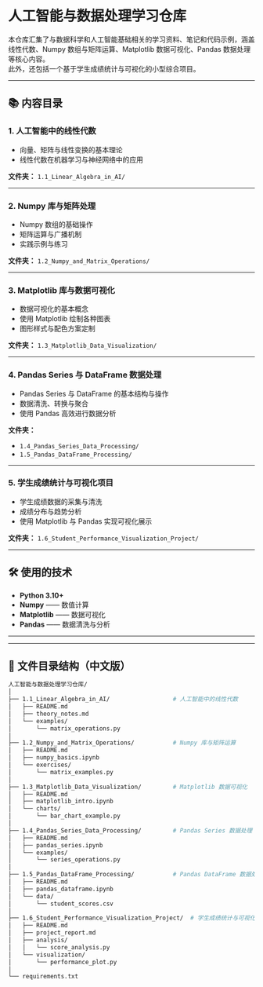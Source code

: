 # 人工智能与数据处理学习仓库

本仓库汇集了与数据科学和人工智能基础相关的学习资料、笔记和代码示例，涵盖线性代数、Numpy 数组与矩阵运算、Matplotlib 数据可视化、Pandas 数据处理等核心内容。  
此外，还包括一个基于学生成绩统计与可视化的小型综合项目。

---

## 📚 内容目录

### 1. 人工智能中的线性代数
- 向量、矩阵与线性变换的基本理论  
- 线性代数在机器学习与神经网络中的应用  

**文件夹：** `1.1_Linear_Algebra_in_AI/`

---

### 2. Numpy 库与矩阵处理
- Numpy 数组的基础操作  
- 矩阵运算与广播机制  
- 实践示例与练习  

**文件夹：** `1.2_Numpy_and_Matrix_Operations/`

---

### 3. Matplotlib 库与数据可视化
- 数据可视化的基本概念  
- 使用 Matplotlib 绘制各种图表  
- 图形样式与配色方案定制  

**文件夹：** `1.3_Matplotlib_Data_Visualization/`

---

### 4. Pandas Series 与 DataFrame 数据处理
- Pandas Series 与 DataFrame 的基本结构与操作  
- 数据清洗、转换与聚合  
- 使用 Pandas 高效进行数据分析  

**文件夹：**  
- `1.4_Pandas_Series_Data_Processing/`  
- `1.5_Pandas_DataFrame_Processing/`

---

### 5. 学生成绩统计与可视化项目
- 学生成绩数据的采集与清洗  
- 成绩分布与趋势分析  
- 使用 Matplotlib 与 Pandas 实现可视化展示  

**文件夹：** `1.6_Student_Performance_Visualization_Project/`

---

## 🛠️ 使用的技术

- **Python 3.10+**  
- **Numpy** —— 数值计算  
- **Matplotlib** —— 数据可视化  
- **Pandas** —— 数据清洗与分析  

---


---

## 📁 文件目录结构（中文版）

```bash
人工智能与数据处理学习仓库/
│
├── 1.1_Linear_Algebra_in_AI/                  # 人工智能中的线性代数
│   ├── README.md
│   ├── theory_notes.md
│   └── examples/
│       └── matrix_operations.py
│
├── 1.2_Numpy_and_Matrix_Operations/           # Numpy 库与矩阵运算
│   ├── README.md
│   ├── numpy_basics.ipynb
│   └── exercises/
│       └── matrix_examples.py
│
├── 1.3_Matplotlib_Data_Visualization/         # Matplotlib 数据可视化
│   ├── README.md
│   ├── matplotlib_intro.ipynb
│   └── charts/
│       └── bar_chart_example.py
│
├── 1.4_Pandas_Series_Data_Processing/         # Pandas Series 数据处理
│   ├── README.md
│   ├── pandas_series.ipynb
│   └── examples/
│       └── series_operations.py
│
├── 1.5_Pandas_DataFrame_Processing/           # Pandas DataFrame 数据处理
│   ├── README.md
│   ├── pandas_dataframe.ipynb
│   └── data/
│       └── student_scores.csv
│
├── 1.6_Student_Performance_Visualization_Project/  # 学生成绩统计与可视化项目
│   ├── README.md
│   ├── project_report.md
│   ├── analysis/
│   │   └── score_analysis.py
│   └── visualization/
│       └── performance_plot.py
│
└── requirements.txt
